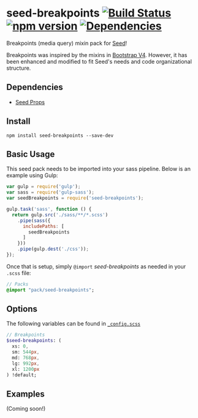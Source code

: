 # seed-breakpoints [![Build Status](https://travis-ci.org/helpscout/seed-breakpoints.svg?branch=master)](https://travis-ci.org/helpscout/seed-breakpoints) [![npm version](https://badge.fury.io/js/seed-breakpoints.svg)](https://badge.fury.io/js/seed-breakpoints) [![Dependencies](https://david-dm.org/helpscout/seed-breakpoints.svg)](https://david-dm.org/helpscout/seed-breakpoints)

Breakpoints (media query) mixin pack for [Seed](https://github.com/helpscout/seed)!

Breakpoints was inspired by the mixins in [Bootstrap V4](https://github.com/twbs/bootstrap/tree/v4-dev). However, it has been enhanced and modified to fit Seed's needs and code organizational structure.

## Dependencies

* [Seed Props](https://github.com/helpscout/seed-props)


## Install
```
npm install seed-breakpoints --save-dev
```


## Basic Usage

This seed pack needs to be imported into your sass pipeline. Below is an example using Gulp:

```javascript
var gulp = require('gulp');
var sass = require('gulp-sass');
var seedBreakpoints = require('seed-breakpoints');

gulp.task('sass', function () {
  return gulp.src('./sass/**/*.scss')
    .pipe(sass({
      includePaths: [
        seedBreakpoints
      ]
    }))
    .pipe(gulp.dest('./css'));
});
```

Once that is setup, simply `@import` *seed-breakpoints* as needed in your `.scss` file:

```sass
// Packs
@import "pack/seed-breakpoints";
```

## Options

The following variables can be found in [`_config.scss`](https://github.com/helpscout/seed-breakpoints/blob/master/scss/pack/_config.scss)

```sass
// Breakpoints
$seed-breakpoints: (
  xs: 0,
  sm: 544px,
  md: 768px,
  lg: 992px,
  xl: 1200px
) !default;

```

## Examples

(Coming soon!)
